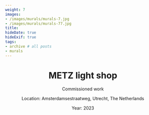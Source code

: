 ```yaml
---
weight: 7
images:
- /images/murals/murals-7.jpg
- /images/murals/murals-77.jpg
title:
hideDate: true
hideExif: true
tags:
- archive # all posts
- murals
---
```


<html>
<head>
<style>
h1 {text-align: center;} 
p {text-align: center;}

</style>
</head>
<body>

<h1>METZ light shop</h1>
<p>Commissioned work</p>
<p>Location: Amsterdamsestraatweg, Utrecht, The Netherlands </p>
<p>Year: 2023</p>


</body>
</html>

